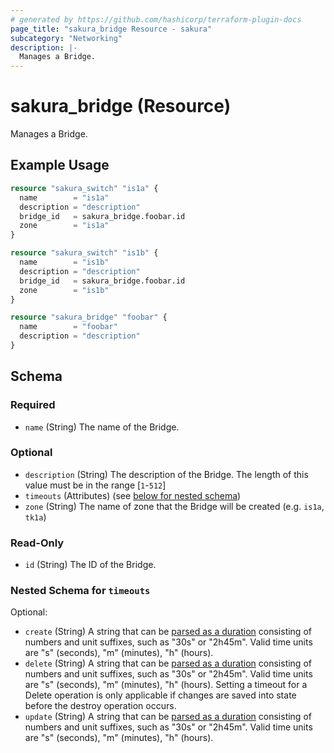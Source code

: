 ```yaml
---
# generated by https://github.com/hashicorp/terraform-plugin-docs
page_title: "sakura_bridge Resource - sakura"
subcategory: "Networking"
description: |-
  Manages a Bridge.
---
```


# sakura_bridge (Resource)

Manages a Bridge.

## Example Usage

```terraform
resource "sakura_switch" "is1a" {
  name        = "is1a"
  description = "description"
  bridge_id   = sakura_bridge.foobar.id
  zone        = "is1a"
}

resource "sakura_switch" "is1b" {
  name        = "is1b"
  description = "description"
  bridge_id   = sakura_bridge.foobar.id
  zone        = "is1b"
}

resource "sakura_bridge" "foobar" {
  name        = "foobar"
  description = "description"
}
```

<!-- schema generated by tfplugindocs -->
## Schema

### Required

- `name` (String) The name of the Bridge.

### Optional

- `description` (String) The description of the Bridge. The length of this value must be in the range [`1`-`512`]
- `timeouts` (Attributes) (see [below for nested schema](#nestedatt--timeouts))
- `zone` (String) The name of zone that the Bridge will be created (e.g. `is1a`, `tk1a`)

### Read-Only

- `id` (String) The ID of the Bridge.

<a id="nestedatt--timeouts"></a>
### Nested Schema for `timeouts`

Optional:

- `create` (String) A string that can be [parsed as a duration](https://pkg.go.dev/time#ParseDuration) consisting of numbers and unit suffixes, such as "30s" or "2h45m". Valid time units are "s" (seconds), "m" (minutes), "h" (hours).
- `delete` (String) A string that can be [parsed as a duration](https://pkg.go.dev/time#ParseDuration) consisting of numbers and unit suffixes, such as "30s" or "2h45m". Valid time units are "s" (seconds), "m" (minutes), "h" (hours). Setting a timeout for a Delete operation is only applicable if changes are saved into state before the destroy operation occurs.
- `update` (String) A string that can be [parsed as a duration](https://pkg.go.dev/time#ParseDuration) consisting of numbers and unit suffixes, such as "30s" or "2h45m". Valid time units are "s" (seconds), "m" (minutes), "h" (hours).
